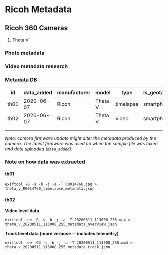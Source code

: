 # Ricoh Metadata

## Ricoh 360 Cameras

1. Theta V

### Photo metadata


### Video metadata research


### Metadata DB

| id  | data_added  | manufacturer  | model  | type  | is_geotagged_by_cam  | sample_file  |
|---|---|---|---|---|---|---|
| th01  | 2020-06-07  | Ricoh  | Theta V  | timelapse  | smartphone  | [LINK](https://drive.google.com/file/d/1_l1CxBeTv1Qp8u58QWQq3Bckgy2S_kgW/view?usp=sharing)   |
| th02  | 2020-06-07  | Ricoh  | Theta V  | video  | smartphone  | [LINK](https://drive.google.com/file/d/1-izVfxpsyrj7-Yz3-dziZ_QRmgWBYlaB/view?usp=sharing)   |
|   |   |   |   |   |   |   |
|   |   |   |   |   |   |   |

_Note: camera firmware update might alter the metadata produced by the camera. The latest firmware was used on when the sample file was taken and date uploaded (`data_added`)._

### Note on how data was extracted

#### th01

```
exiftool -G -s -b -j -a -T R0014760.jpg > theta_v_R0014760_timelapse_metadata.json
```

#### th02

**Video level data**

```
exiftool -ee -G -s -b -j -a -T 20200511_113008_255.mp4 > theta_v_20200511_113008_255_metadata_overview.json
```

**Track level data (more verbose -- includes telemetry)**

```
exiftool -ee -G3 -s -b -j -a -T 20200511_113008_255.mp4 > theta_v_20200511_113008_255_metadata_track.json
```


